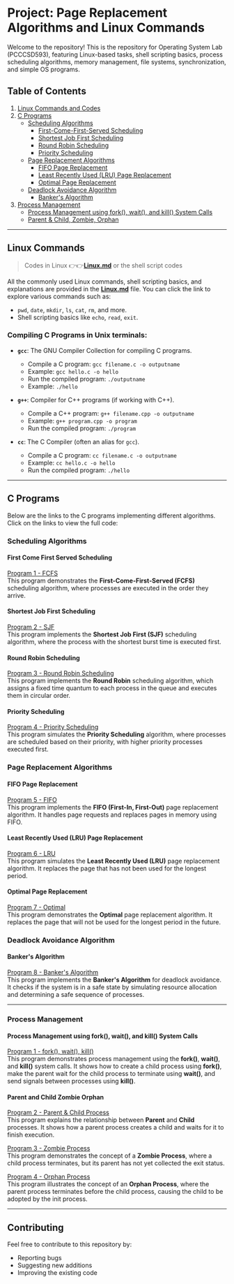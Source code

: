 # Project: Page Replacement Algorithms and Linux Commands

Welcome to the repository! This is the repository for Operating System Lab (PCCCSD593), featuring Linux-based tasks, shell scripting basics, process scheduling algorithms, memory management, file systems, synchronization, and simple OS programs.

## **Table of Contents**

1. [Linux Commands and Codes](#linux-commands)
2. [C Programs](#c-programs)
    - [Scheduling Algorithms](#scheduling-algorithms)
        - [First-Come-First-Served Scheduling](#first-come-first-served-scheduling)
        - [Shortest Job First Scheduling](#shortest-job-first-scheduling)
        - [Round Robin Scheduling](#round-robin-scheduling)
        - [Priority Scheduling](#priority-scheduling)
    - [Page Replacement Algorithms](#page-replacement-algorithms)
        - [FIFO Page Replacement](#fifo-page-replacement)
        - [Least Recently Used (LRU) Page Replacement](#least-recently-used-lru-page-replacement)
        - [Optimal Page Replacement](#optimal-page-replacement)
    - [Deadlock Avoidance Algorithm](#deadlock-avoidance-algorithm)
        - [Banker's Algorithm](#bankers-algorithm)
3. [Process Management](#process-management)
    - [Process Management using fork(), wait(), and kill() System Calls](#process-management-using-fork-wait-and-kill-system-calls)
    - [Parent & Child, Zombie, Orphan](#parent-and-child-zombie-orphan)

---


## **Linux Commands**

> Codes in Linux 👉👉[**Linux.md**](./Linux.md) or the shell script codes

All the commonly used Linux commands, shell scripting basics, and explanations are provided in the [**Linux.md**](./Linux.md) file. You can click the link to explore various commands such as:
- `pwd`, `date`, `mkdir`, `ls`, `cat`, `rm`, and more.
- Shell scripting basics like `echo`, `read`, `exit`.

### Compiling C Programs in Unix terminals:
- **`gcc`**: The GNU Compiler Collection for compiling C programs.
  - Compile a C program: `gcc filename.c -o outputname`
  - Example: `gcc hello.c -o hello`
  - Run the compiled program: `./outputname`
  - Example: `./hello`
  
- **`g++`**: Compiler for C++ programs (if working with C++).
  - Compile a C++ program: `g++ filename.cpp -o outputname`
  - Example: `g++ program.cpp -o program`
  - Run the compiled program: `./program`
  
- **`cc`**: The C Compiler (often an alias for `gcc`).
  - Compile a C program: `cc filename.c -o outputname`
  - Example: `cc hello.c -o hello`
  - Run the compiled program: `./hello`


---

## **C Programs**

Below are the links to the C programs implementing different algorithms. Click on the links to view the full code:

### **Scheduling Algorithms**

#### **First Come First Served Scheduling**
[Program 1 - FCFS](./c-programs/fcfs-scheduling-algorithm.md)  
This program demonstrates the **First-Come-First-Served (FCFS)** scheduling algorithm, where processes are executed in the order they arrive.

#### **Shortest Job First Scheduling**
[Program 2 - SJF](./c-programs/sjf-scheduling-algorithm.md)  
This program implements the **Shortest Job First (SJF)** scheduling algorithm, where the process with the shortest burst time is executed first.

#### **Round Robin Scheduling**
[Program 3 - Round Robin Scheduling](./c-programs/rr-scheduling-algorithm.md)  
This program implements the **Round Robin** scheduling algorithm, which assigns a fixed time quantum to each process in the queue and executes them in circular order.

#### **Priority Scheduling**
[Program 4 - Priority Scheduling](./c-programs/priority-scheduling-algorithm.md)  
This program simulates the **Priority Scheduling** algorithm, where processes are scheduled based on their priority, with higher priority processes executed first.


### **Page Replacement Algorithms**

#### **FIFO Page Replacement**
[Program 5 - FIFO](./c-programs/fifo-page-replacement.md)  
This program implements the **FIFO (First-In, First-Out)** page replacement algorithm. It handles page requests and replaces pages in memory using FIFO.

#### **Least Recently Used (LRU) Page Replacement**
[Program 6 - LRU](./c-programs/lru-page-replacement.md)  
This program simulates the **Least Recently Used (LRU)** page replacement algorithm. It replaces the page that has not been used for the longest period.

#### **Optimal Page Replacement**
[Program 7 - Optimal](./c-programs/optimal-page-replacement.md)  
This program demonstrates the **Optimal** page replacement algorithm. It replaces the page that will not be used for the longest period in the future.


### **Deadlock Avoidance Algorithm**

#### **Banker's Algorithm**
[Program 8 - Banker's Algorithm](./c-programs/bankers-theorem.md)  
This program implements the **Banker's Algorithm** for deadlock avoidance. It checks if the system is in a safe state by simulating resource allocation and determining a safe sequence of processes.

---


### **Process Management**

#### **Process Management using fork(), wait(), and kill() System Calls**
[Program 1 - fork(), wait(), kill()](./process-management/fork-wait-kill.md)  
This program demonstrates process management using the **fork()**, **wait()**, and **kill()** system calls. It shows how to create a child process using **fork()**, make the parent wait for the child process to terminate using **wait()**, and send signals between processes using **kill()**.

#### **Parent and Child Zombie Orphan**
[Program 2 - Parent & Child Process](./process-management/parent-child.md)  
This program explains the relationship between **Parent** and **Child** processes. It shows how a parent process creates a child and waits for it to finish execution.

[Program 3 - Zombie Process](./process-management/parent-child.md)  
This program demonstrates the concept of a **Zombie Process**, where a child process terminates, but its parent has not yet collected the exit status.

[Program 4 - Orphan Process](./process-management/parent-child.md)  
This program illustrates the concept of an **Orphan Process**, where the parent process terminates before the child process, causing the child to be adopted by the init process.

---

## **Contributing**

Feel free to contribute to this repository by:
- Reporting bugs
- Suggesting new additions
- Improving the existing code

